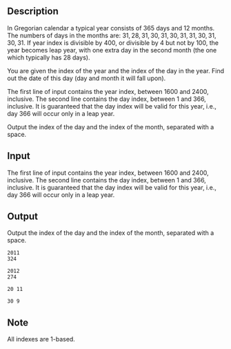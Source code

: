 ## Description

<div><p>In Gregorian calendar a typical year consists of <span class="tex-span">365</span> days and <span class="tex-span">12</span> months. The numbers of days in the months are: <span class="tex-span">31, 28, 31, 30, 31, 30, 31, 31, 30, 31, 30, 31</span>. If year index is divisible by <span class="tex-span">400</span>, or divisible by <span class="tex-span">4</span> but not by <span class="tex-span">100</span>, the year becomes leap year, with one extra day in the second month (the one which typically has <span class="tex-span">28</span> days).</p><p>You are given the index of the year and the index of the day in the year. Find out the date of this day (day and month it will fall upon).</p></div><div class="input-specification"><p>The first line of input contains the year index, between <span class="tex-span">1600</span> and <span class="tex-span">2400</span>, inclusive. The second line contains the day index, between <span class="tex-span">1</span> and <span class="tex-span">366</span>, inclusive. It is guaranteed that the day index will be valid for this year, i.e., day <span class="tex-span">366</span> will occur only in a leap year.</p></div><div class="output-specification"><p>Output the index of the day and the index of the month, separated with a space.</p></div>

## Input

<p>The first line of input contains the year index, between <span class="tex-span">1600</span> and <span class="tex-span">2400</span>, inclusive. The second line contains the day index, between <span class="tex-span">1</span> and <span class="tex-span">366</span>, inclusive. It is guaranteed that the day index will be valid for this year, i.e., day <span class="tex-span">366</span> will occur only in a leap year.</p>

## Output

<p>Output the index of the day and the index of the month, separated with a space.</p>





```input1
2011
324

```




```input2
2012
274

```




```output1
20 11

```




```output2
30 9

```



## Note

<p>All indexes are <span class="tex-span">1</span>-based.</p>
